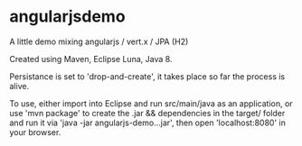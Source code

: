 # angularjsdemo
A little demo mixing angularjs / vert.x / JPA (H2)

Created using Maven, Eclipse Luna, Java 8.

Persistance is set to 'drop-and-create', it takes place so far the process is alive.

To use, either import into Eclipse and run src/main/java as an application, or use 'mvn package' to create the .jar && dependencies in the target/ folder and run it via 'java -jar angularjs-demo...jar', then open 'localhost:8080' in your browser.

